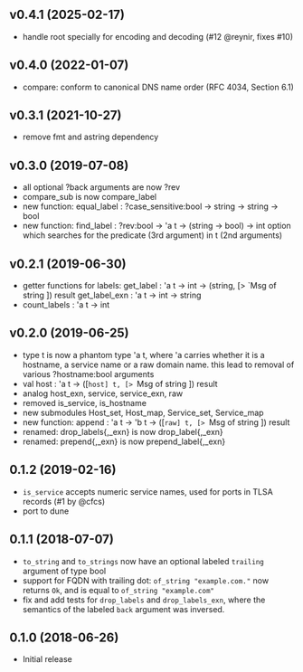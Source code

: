## v0.4.1 (2025-02-17)

* handle root specially for encoding and decoding (#12 @reynir, fixes #10)

## v0.4.0 (2022-01-07)

* compare: conform to canonical DNS name order (RFC 4034, Section 6.1)

## v0.3.1 (2021-10-27)

* remove fmt and astring dependency

## v0.3.0 (2019-07-08)

* all optional ?back arguments are now ?rev
* compare_sub is now compare_label
* new function: equal_label : ?case_sensitive:bool -> string -> string -> bool
* new function: find_label : ?rev:bool -> 'a t -> (string -> bool) -> int option
  which searches for the predicate (3rd argument) in t (2nd arguments)

## v0.2.1 (2019-06-30)

* getter functions for labels:
  get_label : 'a t -> int -> (string, [> `Msg of string ]) result
  get_label_exn : 'a t -> int -> string
* count_labels : 'a t -> int

## v0.2.0 (2019-06-25)

* type t is now a phantom type 'a t, where 'a carries whether it is a hostname,
  a service name or a raw domain name. this lead to removal of various
  ?hostname:bool arguments
* val host : 'a t -> ([`host] t, [> `Msg of string ]) result
* analog host_exn, service, service_exn, raw
* removed is_service, is_hostname
* new submodules Host_set, Host_map, Service_set, Service_map
* new function: append : 'a t -> 'b t -> ([`raw] t, [> `Msg of string ]) result
* renamed: drop_labels{,_exn} is now drop_label{,_exn}
* renamed: prepend{,_exn} is now prepend_label{,_exn}

## 0.1.2 (2019-02-16)

* `is_service` accepts numeric service names, used for ports in TLSA records (#1 by @cfcs)
* port to dune

## 0.1.1 (2018-07-07)

* `to_string` and `to_strings` now have an optional labeled `trailing` argument
  of type bool
* support for FQDN with trailing dot: `of_string "example.com."` now returns
  `Ok`, and is equal to `of_string "example.com"`
* fix and add tests for `drop_labels` and `drop_labels_exn`, where the semantics
  of the labeled `back` argument was inversed.

## 0.1.0 (2018-06-26)

* Initial release
